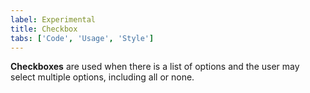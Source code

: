 ```yaml
---
label: Experimental
title: Checkbox
tabs: ['Code', 'Usage', 'Style']
---
```


<page-intro>**Checkboxes** are used when there is a list of options and the user may select multiple options, including all or none.</page-intro>

<component 
    name="Experimental Checkbox"
    component="checkbox" 
    variation="checkbox"
    experimental="true"
    >
</component>
